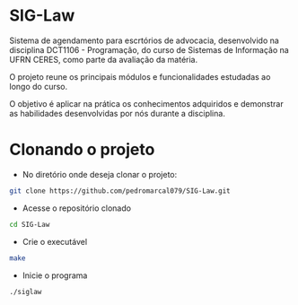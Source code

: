 # SIG-Law
<p>Sistema de agendamento para escrtórios de advocacia, desenvolvido na disciplina DCT1106 - Programação, do curso de Sistemas de Informação na UFRN CERES, como parte da avaliação da matéria.</p>
<p>O projeto reune os principais módulos e funcionalidades estudadas ao longo do curso.</p>
<p>O objetivo é aplicar na prática os conhecimentos adquiridos e demonstrar as habilidades desenvolvidas por nós durante a disciplina.</p>

# Clonando o projeto
- No diretório onde deseja clonar o projeto:
```bash
git clone https://github.com/pedromarcal079/SIG-Law.git
```
- Acesse o repositório clonado
``` bash
cd SIG-Law
```
- Crie o executável
``` bash
make
```
- Inicie o programa
``` bash
./siglaw
```
